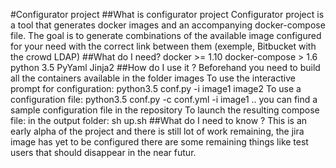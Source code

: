 #Configurator project
##What is configurator project
Configurator project is a tool that generates docker images and an accompanying docker-compose file.
The goal is to generate combinations of the available image configured for your need with the correct link
between them (exemple, Bitbucket with the crowd LDAP)
##What do I need?
docker >= 1.10
docker-compose > 1.6
python 3.5
PyYaml
Jinja2
##How do I use it ?
Beforehand you need to build all the containers available in the folder images 
To use the interactive prompt for configuration:
python3.5 conf.py -i image1 image2
To use a configuration file:
python3.5 conf.py -c conf.yml -i image1 ..
you can find a sample configuration file in the repository
To launch the resulting compose file:
in the output folder:
sh up.sh
##What do I need to know ?
This is an early alpha of the project and there is still lot of work remaining, the jira image has yet to be configured 
there are some remaining things like test users that should disappear in the near futur.
